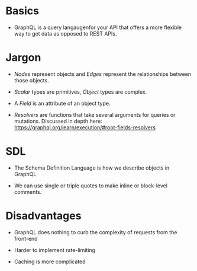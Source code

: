 # Basics

- GraphQL is a query langaugenfor your API that offers a more flexible way to get data as opposed to REST APIs.

# Jargon

- *Nodes* represent objects and *Edges* represent the relationships between those objects.

- *Scalar* types are primitives, *Object* types are complex.

- A *Field* is an attribute of an object type.

- *Resolvers* are functions that take several arguments for queries or mutations. Discussed in depth here: https://graphql.org/learn/execution/#root-fields-resolvers

# SDL

- The Schema Definition Language is how we describe objects in GraphQL

- We can use single or triple quotes to make inline or block-level comments.



# Disadvantages

- GraphQL does nothing to curb the complexity of requests from the front-end

- Harder to implement rate-limiting

- Caching is more complicated